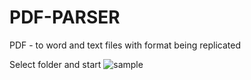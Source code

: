 # PDF-PARSER
PDF - to word and text files with format being replicated

Select folder and start
![sample](https://github.com/raresficiu1/PDF-PARSER/assets/36771504/f09f4706-4f24-43e8-b61c-2b08e81fb71d)
